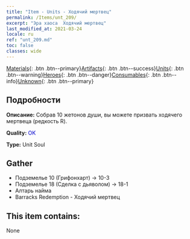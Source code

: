 ```yaml
---
title: "Item - Units - Ходячий мертвец"
permalink: /Items/unt_209/
excerpt: "Эра хаоса  Ходячий мертвец"
last_modified_at: 2021-03-24
locale: ru
ref: "unt_209.md"
toc: false
classes: wide
---
```

 [Materials](/ru/Items/){: .btn .btn--primary}[Artifacts](/ru/Items/Artifacts/){: .btn .btn--success}[Units](/ru/Items/Units/){: .btn .btn--warning}[Heroes](/ru/Items/Heroes/){: .btn .btn--danger}[Consumables](/ru/Items/Consumables/){: .btn .btn--info}[Unknown](/ru/Items/Unknown/){: .btn .btn--primary}

## Подробности
 **Описание:** Собрав 10 жетонов души, вы можете призвать ходячего мертвеца (редкость R).

 **Quality:** <span style="color: #0000CD">OK</span>

 **Type:** Unit Soul

## Gather

*    Подземелье 10 (Грифонхарт) -> 10-3 
*    Подземелье 18 (Сделка с дьяволом) -> 18-1 
*    Алтарь найма 
*    Barracks Redemption - Ходячий мертвец 

## This item contains:

  None

